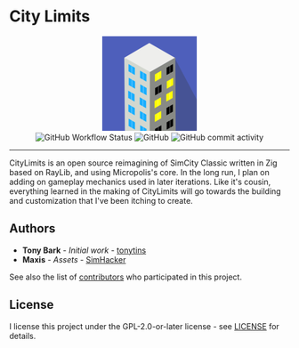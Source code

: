 # City Limits

<p align="center">
<img src="./icon.png">
<br>
<img alt="GitHub Workflow Status" src="https://img.shields.io/github/actions/workflow/status/tonytins/citylimits/build.yml"> <img alt="GitHub" src="https://img.shields.io/github/license/tonytins/citylimits"> <img alt="GitHub commit activity" src="https://img.shields.io/github/commit-activity/w/tonytins/citylimits">
<hr>
</p>

CityLimits is an open source reimagining of SimCity Classic written in Zig based on RayLib, and using Micropolis's core. In the long run, I plan on adding on gameplay mechanics used in later iterations. Like it's cousin, everything learned in the making of CityLimits will go towards the building and customization that I've been itching to create.


## Authors

- **Tony Bark** - _Initial work_ - [tonytins](https://github.com/tonytins)
- **Maxis** - _Assets_ - [SimHacker](https://github.com/SimHacker/)

See also the list of [contributors](https://github.com/tonytins/citylimits/contributors) who participated in this project.

## License

I license this project under the GPL-2.0-or-later license - see [LICENSE](LICENSE) for details.
